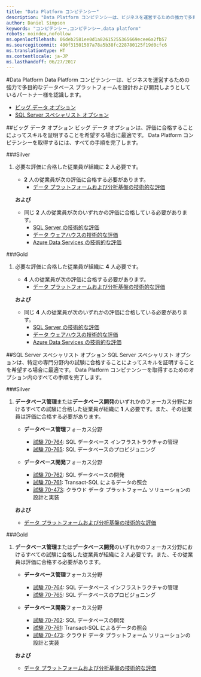 ```yaml
---
title: "Data Platform コンピテンシー"
description: "Data Platform コンピテンシーは、ビジネスを運営するための強力で多目的なデータベース プラットフォームを設計および開発しようとしているパートナー様を認識します。"
author: Daniel Simpson
keywords: "コンピテンシー,コンピテンシー,data platform"
robots: noindex,nofollow
ms.openlocfilehash: 06deb2581ee0d1a82615255365669ecee6a2fb57
ms.sourcegitcommit: 400f31501507a78a5b38fc228780125f19d0cfc6
ms.translationtype: HT
ms.contentlocale: ja-JP
ms.lasthandoff: 06/27/2017
---
```

#<a name="data-platform"></a>Data Platform
Data Platform コンピテンシーは、ビジネスを運営するための強力で多目的なデータベース プラットフォームを設計および開発しようとしているパートナー様を認識します。

- [ビッグ データ オプション](#big-data-option) 
- [SQL Server スペシャリスト オプション](#sql-server-specialist-option)

##<a name="big-data-option"></a>ビッグ データ オプション
ビッグ データ オプションは、評価に合格することによってスキルを証明することを希望する場合に最適です。 Data Platform コンピテンシーを取得するには、すべての手順を完了します。

###<a name="silver"></a>Silver
1. 必要な評価に合格した従業員が組織に **2** 人必要です。

    - **2** 人の従業員が次の評価に合格する必要があります。
        - [データ プラットフォームおよび分析基盤の技術的な評価](https://partneruniversity.microsoft.com/?whr=uri:MicrosoftAccount&courseId=14354&scoId=nNGssUygB_8504778676)

    **および**

    - 同じ **2** 人の従業員が次のいずれかの評価に合格している必要があります。
        - [SQL Server の技術的な評価](https://partneruniversity.microsoft.com/?whr=uri:MicrosoftAccount&courseId=14355&scoId=nzHk0hygB_7404778676)
        - [データ ウェアハウスの技術的な評価](https://partneruniversity.microsoft.com/?whr=uri:MicrosoftAccount&courseId=17491&scoId=1yUZ01TnD_1606265419)
        - [Azure Data Services の技術的な評価](https://partneruniversity.microsoft.com/?whr=uri:MicrosoftAccount&courseId=17490&scoId=2h3AfWTnD_4706265419)

###<a name="gold"></a>Gold
1. 必要な評価に合格した従業員が組織に **4** 人必要です。

    - **4** 人の従業員が次の評価に合格する必要があります。
        - [データ プラットフォームおよび分析基盤の技術的な評価](https://partneruniversity.microsoft.com/?whr=uri:MicrosoftAccount&courseId=14354&scoId=nNGssUygB_8504778676)

    **および**

    - 同じ **4** 人の従業員が次のいずれかの評価に合格している必要があります。
        - [SQL Server の技術的な評価](https://partneruniversity.microsoft.com/?whr=uri:MicrosoftAccount&courseId=14355&scoId=nzHk0hygB_7404778676)
        - [データ ウェアハウスの技術的な評価](https://partneruniversity.microsoft.com/?whr=uri:MicrosoftAccount&courseId=17491&scoId=1yUZ01TnD_1606265419)
        - [Azure Data Services の技術的な評価](https://partneruniversity.microsoft.com/?whr=uri:MicrosoftAccount&courseId=17490&scoId=2h3AfWTnD_4706265419)

##<a name="sql-server-specialist-option"></a>SQL Server スペシャリスト オプション
SQL Server スペシャリスト オプションは、特定の専門分野内の試験に合格することによってスキルを証明することを希望する場合に最適です。 Data Platform コンピテンシーを取得するためのオプション内のすべての手順を完了します。

###<a name="silver"></a>Silver
1. **データベース管理**または**データベース開発**のいずれかのフォーカス分野におけるすべての試験に合格した従業員が組織に **1** 人必要です。また、その従業員は評価に合格する必要があります。

    - **データベース管理**フォーカス分野
        - [試験 70-764](https://www.microsoft.com/en-us/learning/exam-70-764.aspx): SQL データベース インフラストラクチャの管理 
        - [試験 70-765](https://www.microsoft.com/en-us/learning/exam-70-765.aspx): SQL データベースのプロビジョニング

    - **データベース開発**フォーカス分野
        - [試験 70-762](https://www.microsoft.com/en-us/learning/exam-70-762.aspx): SQL データベースの開発
        - [試験 70-761](https://www.microsoft.com/en-us/learning/exam-70-761.aspx): Transact-SQL によるデータの照会
        - [試験 70-473](https://www.microsoft.com/en-us/learning/exam-70-473.aspx): クラウド データ プラットフォーム ソリューションの設計と実装

    **および**

    - [データ プラットフォームおよび分析基盤の技術的な評価](https://partneruniversity.microsoft.com/?whr=uri:MicrosoftAccount&courseId=14354&scoId=nNGssUygB_8504778676)

###<a name="gold"></a>Gold
1. **データベース管理**または**データベース開発**のいずれかのフォーカス分野におけるすべての試験に合格した従業員が組織に 2 人必要です。また、その従業員は評価に合格する必要があります。

    - **データベース管理**フォーカス分野
        - [試験 70-764](https://www.microsoft.com/en-us/learning/exam-70-764.aspx): SQL データベース インフラストラクチャの管理 
        - [試験 70-765](https://www.microsoft.com/en-us/learning/exam-70-765.aspx): SQL データベースのプロビジョニング

    - **データベース開発**フォーカス分野
        - [試験 70-762](https://www.microsoft.com/en-us/learning/exam-70-762.aspx): SQL データベースの開発
        - [試験 70-761](https://www.microsoft.com/en-us/learning/exam-70-761.aspx): Transact-SQL によるデータの照会
        - [試験 70-473](https://www.microsoft.com/en-us/learning/exam-70-473.aspx): クラウド データ プラットフォーム ソリューションの設計と実装

    **および**

    - [データ プラットフォームおよび分析基盤の技術的な評価](https://partneruniversity.microsoft.com/?whr=uri:MicrosoftAccount&courseId=14354&scoId=nNGssUygB_8504778676)



